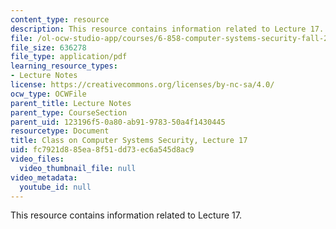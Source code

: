 ```yaml
---
content_type: resource
description: This resource contains information related to Lecture 17.
file: /ol-ocw-studio-app/courses/6-858-computer-systems-security-fall-2014/fc7921d885ea8f51dd73ec6a545d8ac9_MIT6_858F14_lec17.pdf
file_size: 636278
file_type: application/pdf
learning_resource_types:
- Lecture Notes
license: https://creativecommons.org/licenses/by-nc-sa/4.0/
ocw_type: OCWFile
parent_title: Lecture Notes
parent_type: CourseSection
parent_uid: 123196f5-0a80-ab91-9783-50a4f1430445
resourcetype: Document
title: Class on Computer Systems Security, Lecture 17
uid: fc7921d8-85ea-8f51-dd73-ec6a545d8ac9
video_files:
  video_thumbnail_file: null
video_metadata:
  youtube_id: null
---
```

This resource contains information related to Lecture 17.